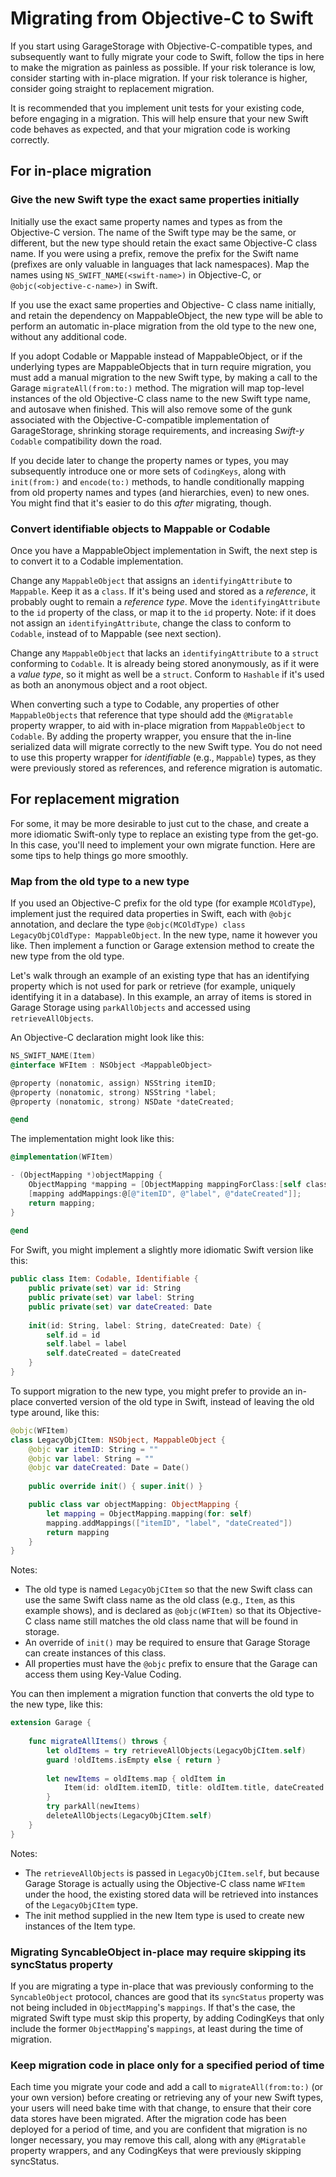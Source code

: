 #  Migrating from Objective-C to Swift

If you start using GarageStorage with Objective-C-compatible types, and subsequently want to fully migrate your code to Swift, follow the tips in here to make the migration as painless as possible. If your risk tolerance is low, consider starting with in-place migration. If your risk tolerance is higher, consider going straight to replacement migration.

It is recommended that you implement unit tests for your existing code, before engaging in a migration. This will help ensure that your new Swift code behaves as expected, and that your migration code is working correctly.

## For in-place migration

### Give the new Swift type the exact same properties initially

Initially use the exact same property names and types as from the Objective-C version. The name of the Swift type may be the same, or different, but the new type should retain the exact same Objective-C class name. If you were using a prefix, remove the prefix for the Swift name (prefixes are only valuable in languages that lack namespaces). Map the names using `NS_SWIFT_NAME(<swift-name>)` in Objective-C, or `@objc(<objective-c-name>)` in Swift.

If you use the exact same properties and Objective- C class name initially, and retain the dependency on MappableObject, the new type will be able to perform an automatic in-place migration from the old type to the new one, without any additional code.

If you adopt Codable or Mappable instead of MappableObject, or if the underlying types are MappableObjects that in turn require migration, you must add a manual migration to the new Swift type, by making a call to the Garage `migrateAll(from:to:)` method. The migration will map top-level instances of the old Objective-C class name to the new Swift type name, and autosave when finished. This will also remove some of the gunk associated with the Objective-C-compatible implementation of GarageStorage, shrinking storage requirements, and increasing *Swift-y* `Codable` compatibility down the road.

If you decide later to change the property names or types, you may subsequently introduce one or more sets of `CodingKeys`, along with `init(from:)` and `encode(to:)` methods, to handle conditionally mapping from old property names and types (and hierarchies, even) to new ones. You might find that it's easier to do this *after* migrating, though.

### Convert identifiable objects to Mappable or Codable

Once you have a MappableObject implementation in Swift, the next step is to convert it to a Codable implementation.

Change any `MappableObject` that assigns an `identifyingAttribute` to `Mappable`. Keep it as a `class`. If it's being used and stored as a *reference*, it probably ought to remain a *reference type*. Move the `identifyingAttribute` to the `id` property of the class, or map it to the `id` property. Note: if it does not assign an `identifyingAttribute`, change the class to conform to `Codable`, instead of to Mappable (see next section).

Change any `MappableObject` that lacks an `identifyingAttribute` to a `struct` conforming to `Codable`. It is already being stored anonymously, as if it were a *value type*, so it might as well be a `struct`. Conform to `Hashable` if it's used as both an anonymous object and a root object.

When converting such a type to Codable, any properties of other `MappableObjects` that reference that type should add the `@Migratable` property wrapper, to aid with in-place migration from `MappableObject` to `Codable`. By adding the property wrapper, you ensure that the in-line serialized data will migrate correctly to the new Swift type. You do not need to use this property wrapper for *identifiable* (e.g., `Mappable`) types, as they were previously stored as references, and reference migration is automatic.

## For replacement migration

For some, it may be more desirable to just cut to the chase, and create a more idiomatic Swift-only type to replace an existing type from the get-go. In this case, you'll need to implement your own migrate function. Here are some tips to help things go more smoothly.

### Map from the old type to a new type

If you used an Objective-C prefix for the old type (for example `MCOldType`), implement just the required data properties in Swift, each with `@objc` annotation, and declare the type `@objc(MCOldType) class LegacyObjCOldType: MappableObject`. In the new type, name it however you like. Then implement a function or Garage extension method to create the new type from the old type. 

Let's walk through an example of an existing type that has an identifying property which is not used for park or retrieve (for example, uniquely identifying it in a database). In this example, an array of items is stored in Garage Storage using `parkAllObjects` and accessed using `retrieveAllObjects`.

An Objective-C declaration might look like this:

```objective-c
NS_SWIFT_NAME(Item)
@interface WFItem : NSObject <MappableObject>

@property (nonatomic, assign) NSString itemID;
@property (nonatomic, strong) NSString *label;
@property (nonatomic, strong) NSDate *dateCreated;

@end
```

The implementation might look like this:

```objective-c
@implementation(WFItem)

- (ObjectMapping *)objectMapping {
    ObjectMapping *mapping = [ObjectMapping mappingForClass:[self class]];
    [mapping addMappings:@[@"itemID", @"label", @"dateCreated"]];
    return mapping;
}
    
@end
```

For Swift, you might implement a slightly more idiomatic Swift version like this:

```swift
public class Item: Codable, Identifiable {
    public private(set) var id: String
    public private(set) var label: String
    public private(set) var dateCreated: Date
    
    init(id: String, label: String, dateCreated: Date) {
        self.id = id
        self.label = label
        self.dateCreated = dateCreated
    }
}
```

To support migration to the new type, you might prefer to provide an in-place converted version of the old type in Swift, instead of leaving the old type around, like this:

```swift
@objc(WFItem)
class LegacyObjCItem: NSObject, MappableObject {
    @objc var itemID: String = ""
    @objc var label: String = ""
    @objc var dateCreated: Date = Date()
    
    public override init() { super.init() }

    public class var objectMapping: ObjectMapping {
        let mapping = ObjectMapping.mapping(for: self)
        mapping.addMappings(["itemID", "label", "dateCreated"])
        return mapping
    }
}
```

Notes:
 * The old type is named `LegacyObjCItem` so that the new Swift class can use the same Swift class name as the old class (e.g., `Item`, as this example shows), and is declared as `@objc(WFItem)` so that its Objective-C class name still matches the old class name that will be found in storage.
 * An override of `init()` may be required to ensure that Garage Storage can create instances of this class.
 * All properties must have the `@objc` prefix to ensure that the Garage can access them using Key-Value Coding.

You can then implement a migration function that converts the old type to the new type, like this:

```swift
extension Garage {
    
    func migrateAllItems() throws {
        let oldItems = try retrieveAllObjects(LegacyObjCItem.self)
        guard !oldItems.isEmpty else { return }
     
        let newItems = oldItems.map { oldItem in
            Item(id: oldItem.itemID, title: oldItem.title, dateCreated: oldItem.dateCreated)
        }
        try parkAll(newItems)
        deleteAllObjects(LegacyObjCItem.self)
    }
}
```

Notes:
 * The `retrieveAllObjects` is passed in `LegacyObjCItem.self`, but because Garage Storage is actually using the Objective-C class name `WFItem` under the hood, the existing stored data will be retrieved into instances of the `LegacyObjCItem` type.
 * The init method supplied in the new Item type is used to create new instances of the Item type.

### Migrating SyncableObject in-place may require skipping its syncStatus property

If you are migrating a type in-place that was previously conforming to the `SyncableObject` protocol, chances are good that its `syncStatus` property was not being included in `ObjectMapping`'s `mappings`. If that's the case, the migrated Swift type must skip this property, by adding CodingKeys that only include the former `ObjectMapping`'s `mappings`, at least during the time of migration.

### Keep migration code in place only for a specified period of time

Each time you migrate your code and add a call to `migrateAll(from:to:)` (or your own version) before creating or retrieving any of your new Swift types, your users will need bake time with that change, to ensure that their core data stores have been migrated. After the migration code has been deployed for a period of time, and you are confident that migration is no longer necessary, you may remove this call, along with any `@Migratable` property wrappers, and any CodingKeys that were previously skipping syncStatus.
